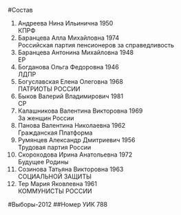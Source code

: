#Состав
1. Андреева Нина Ильинична 1950   
    КПРФ
2. Баранцева Алла Михайловна 1974   
    Российская партия пенсионеров за справедливость
3. Баранцева Антонина Михайловна 1948   
    ЕР
4. Богданова Ольга Федоровна 1946   
    ЛДПР
5. Богуславская Елена Олеговна 1968   
    ПАТРИОТЫ РОССИИ
6. Быков Валерий Владимирович 1981   
    СР
7. Калашникова Валентина Викторовна 1969   
    За женщин России
8. Панова Валентина Николаевна 1962   
    Гражданская Платформа
9. Румянцев Александр Дмитриевич 1956   
    Трудовая партия России
10. Скороходова Ирина Анатольевна 1972   
    Будущее Родины
11. Созинова Татьяна Викторовна 1963   
    СОЦИАЛЬНОЙ ЗАЩИТЫ
12. Тер Мария Яковлевна 1961   
    КОММУНИСТЫ РОССИИ

#Выборы-2012
##Номер УИК
788